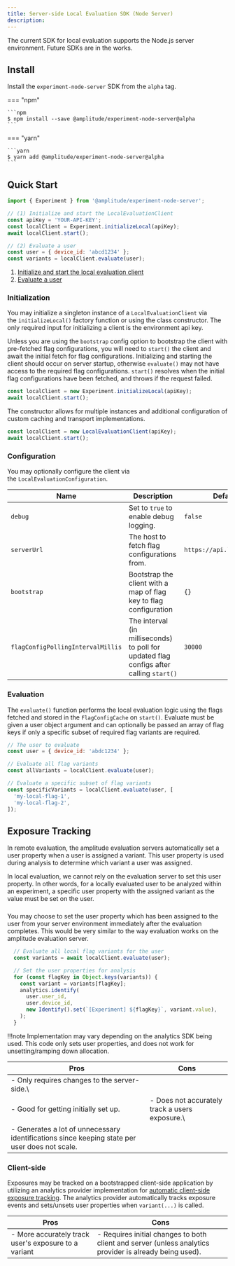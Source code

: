 ```yaml
---
title: Server-side Local Evaluation SDK (Node Server)
description:
---
```


The current SDK for local evaluation supports the Node.js server environment. Future SDKs are in the works.

## Install

Install the `experiment-node-server` SDK from the `alpha` tag.

=== "npm"

    ```npm
    $ npm install --save @amplitude/experiment-node-server@alpha
    ```

=== "yarn"

    ```yarn
    $ yarn add @amplitude/experiment-node-server@alpha
    ```

## Quick Start

```js
import { Experiment } from '@amplitude/experiment-node-server';

// (1) Initialize and start the LocalEvaluationClient
const apiKey = 'YOUR-API-KEY';
const localClient = Experiment.initializeLocal(apiKey);
await localClient.start();

// (2) Evaluate a user
const user = { device_id: 'abcd1234' };
const variants = localClient.evaluate(user);
```

1.  [Initialize and start the local evaluation client](https://developers.experiment.amplitude.com/docs/node-server-sdk#initialization)
2.  [Evaluate a user](https://developers.experiment.amplitude.com/docs/node-server-sdk#evaluation)

### Initialization

You may initialize a singleton instance of a `LocalEvaluationClient` via the `initializeLocal()` factory function or using the class constructor. The only required input for initializing a client is the environment api key.

Unless you are using the `bootstrap` config option to bootstrap the client with pre-fetched flag configurations, you will need to `start()` the client and await the initial fetch for flag configurations. Initializing and starting the client should occur on server startup, otherwise `evaluate()` may not have access to the required flag configurations. `start()` resolves when the initial flag configurations have been fetched, and throws if the request failed.

```js
const localClient = new Experiment.initializeLocal(apiKey);
await localClient.start();
```

The constructor allows for multiple instances and additional configuration of custom caching and transport implementations.

```js
const localClient = new LocalEvaluationClient(apiKey);
await localClient.start();
```

### Configuration

You may optionally configure the client via the `LocalEvaluationConfiguration`.

| <div class="big-column">Name</div> | Description | Default Value |
| --- | --- | --- |
| `debug` | Set to `true` to enable debug logging. | `false` |
| `serverUrl` | The host to fetch flag configurations from. | `https://api.lab.amplitude.com` |
| `bootstrap` | Bootstrap the client with a map of flag key to flag configuration | `{}` |
| `flagConfigPollingIntervalMillis` | The interval (in milliseconds) to poll for updated flag configs after calling `start()` | `30000` |

### Evaluation

The `evaluate()` function performs the local evaluation logic using the flags fetched and stored in the `FlagConfigCache` on `start()`. Evaluate must be given a user object argument and can optionally be passed an array of flag keys if only a specific subset of required flag variants are required.

```js
// The user to evaluate
const user = { device_id: 'abdc1234' };

// Evaluate all flag variants
const allVariants = localClient.evaluate(user);

// Evaluate a specific subset of flag variants
const specificVariants = localClient.evaluate(user, [
  'my-local-flag-1',
  'my-local-flag-2',
]);
```

## Exposure Tracking

In remote evaluation, the amplitude evaluation servers automatically set a user property when a user is assigned a variant. This user property is used during analysis to determine which variant a user was assigned.

In local evaluation, we cannot rely on the evaluation server to set this user property. In other words, for a locally evaluated user to be analyzed within an experiment, a specific user property with the assigned variant as the value must be set on the user.

###

You may choose to set the user property which has been assigned to the user from your server environment immediately after the evaluation completes. This would be very similar to the way evaluation works on the amplitude evaluation server.

```js
  // Evaluate all local flag variants for the user
  const variants = await localClient.evaluate(user);

  // Set the user properties for analysis
  for (const flagKey in Object.keys(variants)) {
    const variant = variants[flagKey];
    analytics.identify(
      user.user_id,
      user.device_id,
      new Identify().set(`[Experiment] ${flagKey}`, variant.value),
    );
  }
```

!!!note
    Implementation may vary depending on the analytics SDK being used. This code only sets user properties, and does not work for unsetting/ramping down allocation.

| Pros | Cons |
| --- | --- |
| - Only requires changes to the server-side.\
- Good for getting initially set up. | - Does not accurately track a users exposure.\
- Generates a lot of unnecessary identifications since keeping state per user does not scale. |

### Client-side

Exposures may be tracked on a bootstrapped client-side application by utilizing an analytics provider implementation for [automatic client-side exposure tracking](https://developers.experiment.amplitude.com/docs/exposure-tracking). The analytics provider automatically tracks exposure events and sets/unsets user properties when `variant(...)` is called.

| Pros | Cons |
| --- | --- |
| - More accurately track user's exposure to a variant | - Requires initial changes to both client and server (unless analytics provider is already being used). |